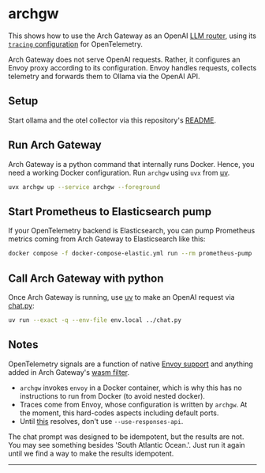 # archgw

This shows how to use the Arch Gateway as an OpenAI [LLM router][docs], using
its [`tracing` configuration][config] for OpenTelemetry.

Arch Gateway does not serve OpenAI requests. Rather, it configures an Envoy
proxy according to its configuration. Envoy handles requests, collects
telemetry and forwards them to Ollama via the OpenAI API.

## Setup

Start ollama and the otel collector via this repository's [README](../../README.md).

## Run Arch Gateway

Arch Gateway is a python command that internally runs Docker. Hence, you need a
working Docker configuration. Run `archgw` using `uvx` from [uv][uv].

```bash
uvx archgw up --service archgw --foreground
```

## Start Prometheus to Elasticsearch pump

If your OpenTelemetry backend is Elasticsearch, you can pump Prometheus metrics
coming from Arch Gateway to Elasticsearch like this:

```bash
docker compose -f docker-compose-elastic.yml run --rm prometheus-pump
```

## Call Arch Gateway with python

Once Arch Gateway is running, use [uv][uv] to make an OpenAI request via
[chat.py](../chat.py):

```bash
uv run --exact -q --env-file env.local ../chat.py
```

## Notes

OpenTelemetry signals are a function of native [Envoy support][envoy-otel]
and anything added in Arch Gateway's [wasm filter][archgw-wasm].

* `archgw` invokes `envoy` in a Docker container, which is why this has no
  instructions to run from Docker (to avoid nested docker).
* Traces come from Envoy, whose configuration is written by `archgw`. At the
  moment, this hard-codes aspects including default ports.
* Until [this][openai-responses] resolves, don't use `--use-responses-api`.

The chat prompt was designed to be idempotent, but the results are not. You may
see something besides 'South Atlantic Ocean.'.
Just run it again until we find a way to make the results idempotent.

---
[docs]: https://github.com/katanemo/archgw?tab=readme-ov-file#use-arch-gateway-as-llm-router
[config]: https://docs.archgw.com/guides/observability/tracing.html
[envoy-otel]: https://www.envoyproxy.io/docs/envoy/latest/api-v3/config/trace/v3/opentelemetry.proto#extension-envoy-tracers-opentelemetry
[archgw-wasm]: https://github.com/katanemo/archgw/blob/main/arch/README.md
[uv]: https://docs.astral.sh/uv/getting-started/installation/
[openai-responses]: https://github.com/katanemo/archgw/issues/476
